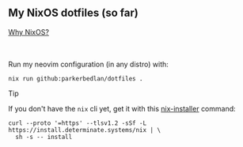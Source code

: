 ## My NixOS dotfiles (so far)
[Why NixOS?](https://www.youtube.com/watch?v=CwfKlX3rA6E)
<br/><br/><br/>

Run my neovim configuration (in any distro) with:
```shell
nix run github:parkerbedlan/dotfiles .
```
> [!TIP]
> If you don't have the `nix` cli yet, get it with this [nix-installer](https://github.com/DeterminateSystems/nix-installer) command: 
```shell
curl --proto '=https' --tlsv1.2 -sSf -L https://install.determinate.systems/nix | \
  sh -s -- install
```
